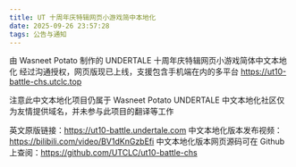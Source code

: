 ```yaml
---
title: UT 十周年庆特辑网页小游戏简中本地化
date: 2025-09-26 23:57:28
tags: 公告与通知
---
```

由 Wasneet Potato 制作的 UNDERTALE 十周年庆特辑网页小游戏简体中文本地化
经过沟通授权，网页版现已上线，支援包含手机端在内的多平台
https://ut10-battle-chs.utclc.top

注意此中文本地化项目仍属于 Wasneet Potato
UNDERTALE 中文本地化社区仅为友情提供域名，并未参与此项目的翻译等工作

英文原版链接：https://ut10-battle.undertale.com
中文本地化版本发布视频：https://bilibili.com/video/BV1dKnGzbEfi
中文本地化版本网页源码可在 Github 上查阅：https://github.com/UTCLC/ut10-battle-chs